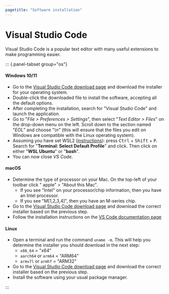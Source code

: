 ```yaml
---
pagetitle: "Software installation"
---
```


# Visual Studio Code

Visual Studio Code is a popular text editor with many useful extensions to make programming easier. 

::: {.panel-tabset group="os"}

#### Windows 10/11

- Go to the [Visual Studio Code download page](https://code.visualstudio.com/Download) and download the installer for your operating system. 
- Double-click the downloaded file to install the software, accepting all the default options. 
- After completing the installation, search for "Visual Studio Code" and launch the application. 
- Go to "_File > Preferences > Settings_", then select "_Text Editor > Files_" on the drop-down menu on the left. Scroll down to the section named "_EOL_" and choose "_\\n_" (this will ensure that the files you edit on Windows are compatible with the Linux operating system).
- Assuming you have set WSL2 ([instructions](wsl.md)): press <kbd>Ctrl</kbd> + <kbd>Shift</kbd> + <kbd>P</kbd>. Search for "**Terminal: Select Default Profile**" and click. Then click on either "**WSL Ubuntu**" or "**bash**".
- You can now close _VS Code_.

#### macOS

- Determine the type of processor on your Mac. On the top-left of your toolbar click "<i class="fa-brands fa-apple"></i> apple" > "About this Mac".
  - If you see "Intel" on your processor/chip information, then you have an Intel processor.
  - If you see "M[1,2,3,4]", then you have an M-series chip.
- Go to the [Visual Studio Code download page](https://code.visualstudio.com/Download) and download the correct installer based on the previous step.
- Follow the installation instructions on the [VS Code documentation page](https://code.visualstudio.com/docs/setup/mac)


#### Linux

- Open a terminal and run the command `uname -m`. This will help you determine the installer you should download in the next step: 
  - `x86_64` = "x64"
  - `aarch64` or `arm64` = "ARM64"
  - `armv7l` or `armhf` = "ARM32"
- Go to the [Visual Studio Code download page](https://code.visualstudio.com/Download) and download the correct installer based on the previous step.
- Install the software using your usual package manager.

:::